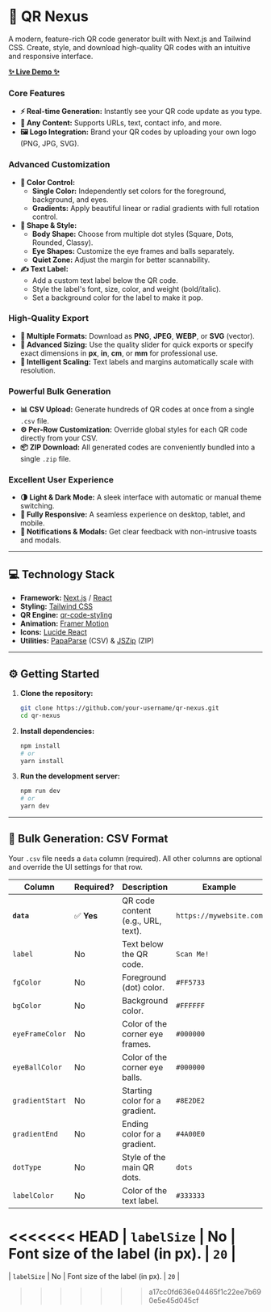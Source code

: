 # 🚀 QR Nexus

A modern, feature-rich QR code generator built with Next.js and Tailwind CSS. Create, style, and download high-quality QR codes with an intuitive and responsive interface.

[**✨ Live Demo ✨**](https://your-website-link.com)

### Core Features

  - **⚡ Real-time Generation:** Instantly see your QR code update as you type.
  - **📝 Any Content:** Supports URLs, text, contact info, and more.
  - **🖼️ Logo Integration:** Brand your QR codes by uploading your own logo (PNG, JPG, SVG).

### Advanced Customization

  - **🎨 Color Control:**
      - **Single Color:** Independently set colors for the foreground, background, and eyes.
      - **Gradients:** Apply beautiful linear or radial gradients with full rotation control.
  - **🔮 Shape & Style:**
      - **Body Shape:** Choose from multiple dot styles (Square, Dots, Rounded, Classy).
      - **Eye Shapes:** Customize the eye frames and balls separately.
      - **Quiet Zone:** Adjust the margin for better scannability.
  - **✍️ Text Label:**
      - Add a custom text label below the QR code.
      - Style the label's font, size, color, and weight (bold/italic).
      - Set a background color for the label to make it pop.

### High-Quality Export

  - **📁 Multiple Formats:** Download as **PNG**, **JPEG**, **WEBP**, or **SVG** (vector).
  - **📏 Advanced Sizing:** Use the quality slider for quick exports or specify exact dimensions in **px**, **in**, **cm**, or **mm** for professional use.
  - **🧠 Intelligent Scaling:** Text labels and margins automatically scale with resolution.

### Powerful Bulk Generation

  - **📊 CSV Upload:** Generate hundreds of QR codes at once from a single `.csv` file.
  - **⚙️ Per-Row Customization:** Override global styles for each QR code directly from your CSV.
  - **📦 ZIP Download:** All generated codes are conveniently bundled into a single `.zip` file.

### Excellent User Experience

  - **🌗 Light & Dark Mode:** A sleek interface with automatic or manual theme switching.
  - **📱 Fully Responsive:** A seamless experience on desktop, tablet, and mobile.
  - **🔔 Notifications & Modals:** Get clear feedback with non-intrusive toasts and modals.

-----

## 💻 Technology Stack

  - **Framework:** [Next.js](https://nextjs.org/) / [React](https://reactjs.org/)
  - **Styling:** [Tailwind CSS](https://tailwindcss.com/)
  - **QR Engine:** [qr-code-styling](https://www.npmjs.com/package/qr-code-styling)
  - **Animation:** [Framer Motion](https://www.framer.com/motion/)
  - **Icons:** [Lucide React](https://lucide.dev/)
  - **Utilities:** [PapaParse](https://www.papaparse.com/) (CSV) & [JSZip](https://stuk.github.io/jszip/) (ZIP)

-----

## ⚙️ Getting Started

1.  **Clone the repository:**

    ```bash
    git clone https://github.com/your-username/qr-nexus.git
    cd qr-nexus
    ```

2.  **Install dependencies:**

    ```bash
    npm install
    # or
    yarn install
    ```

3.  **Run the development server:**

    ```bash
    npm run dev
    # or
    yarn dev
    ```

-----

## 📄 Bulk Generation: CSV Format

Your `.csv` file needs a `data` column (required). All other columns are optional and override the UI settings for that row.

| Column | Required? | Description | Example |
|---|---|---|---|
| **`data`** | ✅ **Yes** | QR code content (e.g., URL, text). | `https://mywebsite.com` |
| `label` | No | Text below the QR code. | `Scan Me!` |
| `fgColor` | No | Foreground (dot) color. | `#FF5733` |
| `bgColor` | No | Background color. | `#FFFFFF` |
| `eyeFrameColor`| No | Color of the corner eye frames. | `#000000` |
| `eyeBallColor` | No | Color of the corner eye balls. | `#000000` |
| `gradientStart`| No | Starting color for a gradient. | `#8E2DE2` |
| `gradientEnd` | No | Ending color for a gradient. | `#4A00E0` |
| `dotType` | No | Style of the main QR dots. | `dots` |
| `labelColor` | No | Color of the text label. | `#333333` |
<<<<<<< HEAD
| `labelSize` | No | Font size of the label (in px). | `20` |
=======
| `labelSize` | No | Font size of the label (in px). | `20` |
>>>>>>> a17cc0fd636e04465f1c22ee7b690e5e45d045cf
